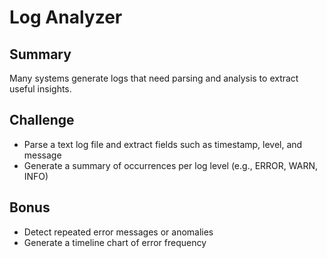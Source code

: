 # Log Analyzer

## Summary

Many systems generate logs that need parsing and analysis to extract useful insights.

## Challenge

- Parse a text log file and extract fields such as timestamp, level, and message
- Generate a summary of occurrences per log level (e.g., ERROR, WARN, INFO)

## Bonus

- Detect repeated error messages or anomalies
- Generate a timeline chart of error frequency
